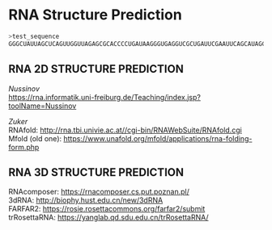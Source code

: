 # RNA Structure Prediction



```sh 
>test_sequence   
GGGCUAUUAGCUCAGUUGGUUAGAGCGCACCCCUGAUAAGGGUGAGGUCGCUGAUUCGAAUUCAGCAUAGCCCA  
```
## RNA 2D STRUCTURE PREDICTION 

*Nussinov*  
https://rna.informatik.uni-freiburg.de/Teaching/index.jsp?toolName=Nussinov 

*Zuker*  
RNAfold: http://rna.tbi.univie.ac.at//cgi-bin/RNAWebSuite/RNAfold.cgi  
Mfold (old one): https://www.unafold.org/mfold/applications/rna-folding-form.php   

## RNA 3D STRUCTURE PREDICTION  
RNAcomposer: https://rnacomposer.cs.put.poznan.pl/  
3dRNA: http://biophy.hust.edu.cn/new/3dRNA  
FARFAR2: https://rosie.rosettacommons.org/farfar2/submit  
trRosettaRNA: https://yanglab.qd.sdu.edu.cn/trRosettaRNA/

